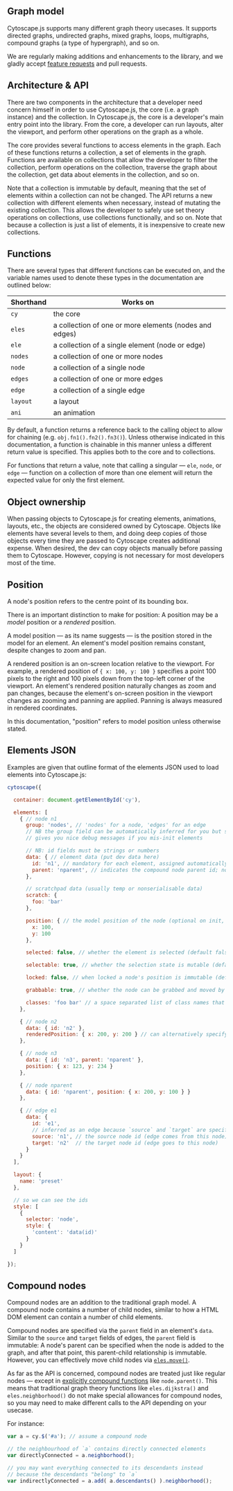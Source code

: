 ## Graph model

Cytoscape.js supports many different graph theory usecases.  It supports directed graphs, undirected graphs, mixed graphs, loops, multigraphs, compound graphs (a type of hypergraph), and so on.  

We are regularly making additions and enhancements to the library, and we gladly accept [feature requests](https://github.com/cytoscape/cytoscape.js/issues/new) and pull requests.


## Architecture & API

There are two components in the architecture that a developer need concern himself in order to use Cytoscape.js, the core (i.e. a graph instance) and the collection.  In Cytoscape.js, the core is a developer's main entry point into the library.  From the core, a developer can run layouts, alter the viewport, and perform other operations on the graph as a whole.

The core provides several functions to access elements in the graph.  Each of these functions returns a collection, a set of elements in the graph.  Functions are available on collections that allow the developer to filter the collection, perform operations on the collection, traverse the graph about the collection, get data about elements in the collection, and so on.

<span class="important-indicator"></span> Note that a collection is immutable by default, meaning that the set of elements within a collection can not be changed.  The API returns a new collection with different elements when necessary, instead of mutating the existing collection.  This allows the developer to safely use set theory operations on collections, use collections functionally, and so on.  Note that because a collection is just a list of elements, it is inexpensive to create new collections.


## Functions

There are several types that different functions can be executed on, and the variable names used to denote these types in the documentation are outlined below:

| Shorthand     | Works on                                                |
| ------------- | ------------------------------------------------------- |
| `cy`          | the core                                                |
| `eles`        | a collection of one or more elements (nodes and edges)  |
| `ele`         | a collection of a single element (node or edge)         |
| `nodes`       | a collection of one or more nodes                       |
| `node`        | a collection of a single node                           |
| `edges`       | a collection of one or more edges                       |
| `edge`        | a collection of a single edge                           |
| `layout`      | a layout                                                |
| `ani `        | an animation                                            |

By default, a function returns a reference back to the calling object to allow for chaining (e.g. `obj.fn1().fn2().fn3()`).  Unless otherwise indicated in this documentation, a function is chainable in this manner unless a different return value is specified.  This applies both to the core and to collections.

For functions that return a value, note that calling a singular &mdash; `ele`, `node`, or `edge` &mdash; function on a collection of more than one element will return the expected value for only the first element.


## Object ownership

When passing objects to Cytoscape.js for creating elements, animations, layouts, etc., the objects are considered owned by Cytoscape.  Objects like elements have several levels to them, and doing deep copies of those objects every time they are passed to Cytoscape creates additional expense.  When desired, the dev can copy objects manually before passing them to Cytoscape.  However, copying is not necessary for most developers most of the time.


## Position

A node's position refers to the centre point of its bounding box.

There is an important distinction to make for position:  A position may be a _model_ position or a _rendered_ position.

A model position &mdash; as its name suggests &mdash; is the position stored in the model for an element.  An element's model position remains constant, despite changes to zoom and pan.

A rendered position is an on-screen location relative to the viewport.  For example, a rendered position of `{ x: 100, y: 100 }` specifies a point 100 pixels to the right and 100 pixels down from the top-left corner of the viewport.  An element's rendered position naturally changes as zoom and pan changes, because the element's on-screen position in the viewport changes as zooming and panning are applied.  Panning is always measured in rendered coordinates.

In this documentation, "position" refers to model position unless otherwise stated.

## Elements JSON

Examples are given that outline format of the elements JSON used to load elements into Cytoscape.js:

```js
cytoscape({

  container: document.getElementById('cy'),

  elements: [
    { // node n1
      group: 'nodes', // 'nodes' for a node, 'edges' for an edge
      // NB the group field can be automatically inferred for you but specifying it
      // gives you nice debug messages if you mis-init elements

      // NB: id fields must be strings or numbers
      data: { // element data (put dev data here)
        id: 'n1', // mandatory for each element, assigned automatically on undefined
        parent: 'nparent', // indicates the compound node parent id; not defined => no parent
      },

      // scratchpad data (usually temp or nonserialisable data)
      scratch: {
        foo: 'bar'
      },

      position: { // the model position of the node (optional on init, mandatory after)
        x: 100,
        y: 100
      },

      selected: false, // whether the element is selected (default false)

      selectable: true, // whether the selection state is mutable (default true)

      locked: false, // when locked a node's position is immutable (default false)

      grabbable: true, // whether the node can be grabbed and moved by the user

      classes: 'foo bar' // a space separated list of class names that the element has
    },

    { // node n2
      data: { id: 'n2' },
      renderedPosition: { x: 200, y: 200 } // can alternatively specify position in rendered on-screen pixels
    },

    { // node n3
      data: { id: 'n3', parent: 'nparent' },
      position: { x: 123, y: 234 }
    },

    { // node nparent
      data: { id: 'nparent', position: { x: 200, y: 100 } }
    },

    { // edge e1
      data: {
        id: 'e1',
        // inferred as an edge because `source` and `target` are specified:
        source: 'n1', // the source node id (edge comes from this node)
        target: 'n2'  // the target node id (edge goes to this node)
      }
    }
  ],

  layout: {
    name: 'preset'
  },

  // so we can see the ids
  style: [
    {
      selector: 'node',
      style: {
        'content': 'data(id)'
      }
    }
  ]

});
```


## Compound nodes

Compound nodes are an addition to the traditional graph model.  A compound node contains a number of child nodes, similar to how a HTML DOM element can contain a number of child elements.

Compound nodes are specified via the `parent` field in an element's `data`.  Similar to the `source` and `target` fields of edges, the `parent` field is immutable:  A node's parent can be specified when the node is added to the graph, and after that point, this parent-child relationship is immutable.  However, you can effectively move child nodes via [`eles.move()`](#collection/graph-manipulation/eles.move).

As far as the API is concerned, compound nodes are treated just like regular nodes &mdash; except in [explicitly compound functions](#collection/compound-nodes) like `node.parent()`.  This means that traditional graph theory functions like `eles.dijkstra()` and `eles.neighborhood()` do not make special allowances for compound nodes, so you may need to make different calls to the API depending on your usecase.

For instance:

```js
var a = cy.$('#a'); // assume a compound node

// the neighbourhood of `a` contains directly connected elements
var directlyConnected = a.neighborhood();

// you may want everything connected to its descendants instead
// because the descendants "belong" to `a`
var indirectlyConnected = a.add( a.descendants() ).neighborhood();
```

